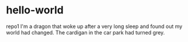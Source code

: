 # hello-world
repo1
I'm a dragon that woke up after a very long sleep and found out my world had changed.
The cardigan in the car park had turned grey.
